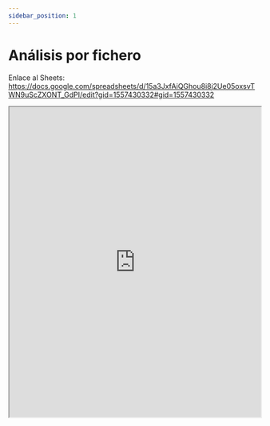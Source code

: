 ```yaml
---
sidebar_position: 1
---
```


# Análisis por fichero

Enlace al Sheets: https://docs.google.com/spreadsheets/d/15a3JxfAiQGhou8i8j2Ue05oxsvTWN9uScZXONT_GdPI/edit?gid=1557430332#gid=1557430332

<iframe src="https://docs.google.com/spreadsheets/d/e/2PACX-1vQPtZqnWdmOKzetrMcHrBp87F-JJnMBwT6opOD3mAK4gMp9Y7Y3Bpdh0XANFjRTnvvC83aAw3TyLK8b/pubhtml?gid=1557430332&amp;single=true&amp;widget=true&amp;headers=false" height="620px" width="100%"></iframe>

